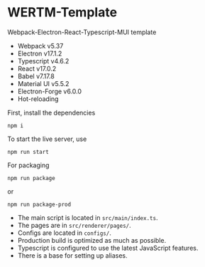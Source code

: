 # WERTM-Template

Webpack-Electron-React-Typescript-MUI template

- Webpack v5.37
- Electron v17.1.2
- Typescript v4.6.2
- React v17.0.2
- Babel v7.17.8
- Material UI v5.5.2
- Electron-Forge v6.0.0
- Hot-reloading

First, install the dependencies

```npm
npm i
```

To start the live server, use

```npm
npm run start
```

For packaging

```npm
npm run package
```

or

```npm
npm run package-prod
```

- The main script is located in `src/main/index.ts`.
- The pages are in `src/renderer/pages/`.
- Сonfigs are located in `configs/`.
- Production build is optimized as much as possible.
- Typescript is configured to use the latest JavaScript features.
- There is a base for setting up aliases.
